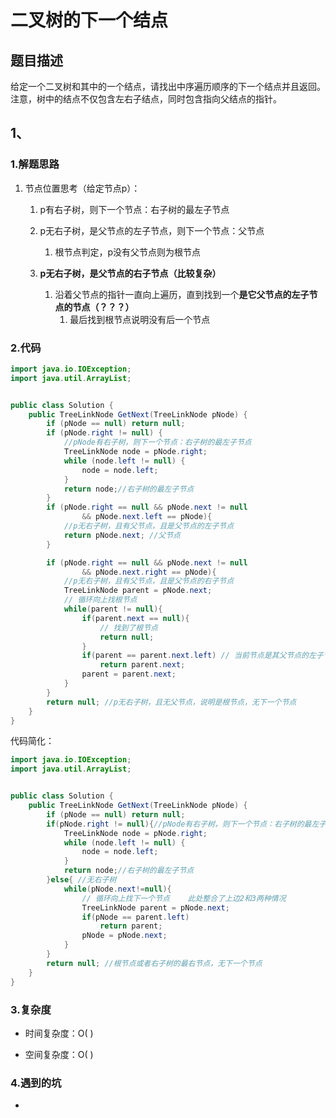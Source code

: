 # 二叉树的下一个结点

## 题目描述

给定一个二叉树和其中的一个结点，请找出中序遍历顺序的下一个结点并且返回。注意，树中的结点不仅包含左右子结点，同时包含指向父结点的指针。


## 1、

### 1.解题思路

1. 节点位置思考（给定节点p）：

   1. p有右子树，则下一个节点：右子树的最左子节点

   2. p无右子树，是父节点的左子节点，则下一个节点：父节点 

      1. 根节点判定，p没有父节点则为根节点

   3. **p无右子树，是父节点的右子节点（比较复杂）**

      1. 沿着父节点的指针一直向上遍历，直到找到一个**是它父节点的左子节点的节点（？？？）**
         1. 最后找到根节点说明没有后一个节点

      

### 2.代码

```java
import java.io.IOException;
import java.util.ArrayList;


public class Solution {
    public TreeLinkNode GetNext(TreeLinkNode pNode) {
        if (pNode == null) return null;
        if (pNode.right != null) {
            //pNode有右子树，则下一个节点：右子树的最左子节点
            TreeLinkNode node = pNode.right;
            while (node.left != null) {
                node = node.left;
            }
            return node;//右子树的最左子节点
        }
        if (pNode.right == null && pNode.next != null
                && pNode.next.left == pNode){
            //p无右子树，且有父节点，且是父节点的左子节点
            return pNode.next; //父节点
        }

        if (pNode.right == null && pNode.next != null
                && pNode.next.right == pNode){
            //p无右子树，且有父节点，且是父节点的右子节点
            TreeLinkNode parent = pNode.next;
            // 循环向上找根节点
            while(parent != null){
                if(parent.next == null){
                    // 找到了根节点
                    return null;
                }
                if(parent == parent.next.left) // 当前节点是其父节点的左子节点
                    return parent.next;
                parent = parent.next;
            }
        }
        return null; //p无右子树，且无父节点，说明是根节点，无下一个节点
    }
}
```

代码简化：

```java
import java.io.IOException;
import java.util.ArrayList;


public class Solution {
    public TreeLinkNode GetNext(TreeLinkNode pNode) {
        if (pNode == null) return null;
        if(pNode.right != null){//pNode有右子树，则下一个节点：右子树的最左子节点
            TreeLinkNode node = pNode.right;
            while (node.left != null) {
                node = node.left;
            }
            return node;//右子树的最左子节点
        }else{ //无右子树
            while(pNode.next!=null){
                // 循环向上找下一个节点    此处整合了上边2和3两种情况
                TreeLinkNode parent = pNode.next;
                if(pNode == parent.left)
                    return parent;
                pNode = pNode.next;
            }
        }
        return null; //根节点或者右子树的最右节点，无下一个节点
    }
}
```

### 3.复杂度

* 时间复杂度：O( )

* 空间复杂度：O( )

### 4.遇到的坑

- 

